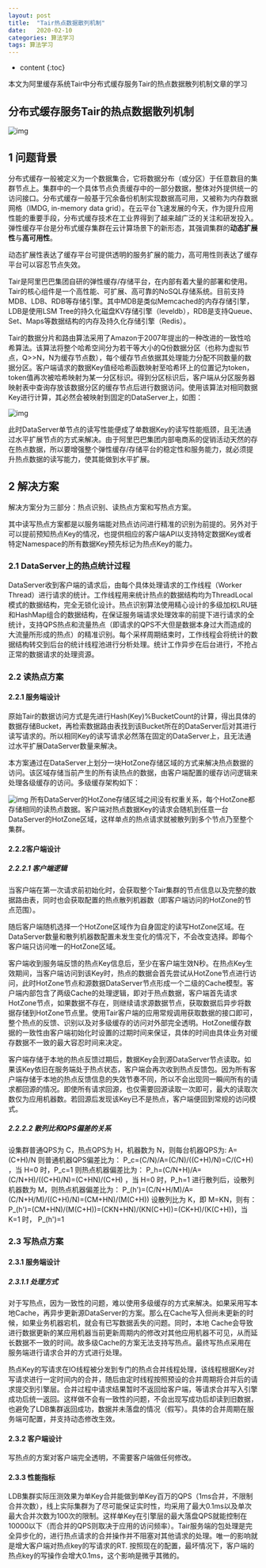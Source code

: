 ```yaml
---
layout: post
title:  "Tair热点数据散列机制"
date:   2020-02-10
categories: 算法学习  
tags: 算法学习
---
```


* content
{:toc}


本文为阿里缓存系统Tair中分布式缓存服务Tair的热点数据散列机制文章的学习

## 分布式缓存服务Tair的热点数据散列机制

![img](https://xuzuguang.men//images/posts/rd1.png)

## 1 问题背景

分布式缓存一般被定义为一个数据集合，它将数据分布（或分区）于任意数目的集群节点上。集群中的一个具体节点负责缓存中的一部分数据，整体对外提供统一的访问接口。分布式缓存一般基于冗余备份机制实现数据高可用，又被称为内存数据网格（IMDG, in-memory data grid）。在云平台飞速发展的今天，作为提升应用性能的重要手段，分布式缓存技术在工业界得到了越来越广泛的关注和研发投入。弹性缓存平台是分布式缓存集群在云计算场景下的新形态，其强调集群的**动态扩展性**与**高可用性**。

动态扩展性表达了缓存平台可提供透明的服务扩展的能力，高可用性则表达了缓存平台可以容忍节点失效。

Tair是阿里巴巴集团自研的弹性缓存/存储平台，在内部有着大量的部署和使用。Tair的核心组件是一个高性能、可扩展、高可靠的NoSQL存储系统。目前支持MDB、LDB、RDB等存储引擎。其中MDB是类似Memcached的内存存储引擎，LDB是使用LSM Tree的持久化磁盘KV存储引擎（leveldb），RDB是支持Queue、Set、Maps等数据结构的内存及持久化存储引擎（Redis）。

Tair的数据分片和路由算法采用了Amazon于2007年提出的一种改进的一致性哈希算法。该算法将整个哈希空间分为若干等大小的Q份数据分区（也称为虚拟节点，Q>>N，N为缓存节点数），每个缓存节点依据其处理能力分配不同数量的数据分区。客户端请求的数据Key值经哈希函数映射至哈希环上的位置记为token，token值再次被哈希映射为某一分区标识。得到分区标识后，客户端从分区服务器映射表中查询存放该数据分区的缓存节点后进行数据访问。使用该算法对相同数据Key进行计算，其必然会被映射到固定的DataServer上，如图：

![img](https://xuzuguang.men//images/posts/rd2.png)

此时DataServer单节点的读写性能便成了单数据Key的读写性能瓶颈，且无法通过水平扩展节点的方式来解决。由于阿里巴巴集团内部电商系的促销活动天然的存在热点数据，所以要增强整个弹性缓存/存储平台的稳定性和服务能力，就必须提升热点数据的读写能力，使其能做到水平扩展。

## 2 解决方案

解决方案分为三部分：热点识别、读热点方案和写热点方案。

其中读写热点方案都是以服务端能对热点访问进行精准的识别为前提的。另外对于可以提前预知热点Key的情况，也提供相应的客户端API以支持特定数据Key或者特定Namespace的所有数据Key预先标记为热点Key的能力。

### 2.1 DataServer上的热点统计过程

DataServer收到客户端的请求后，由每个具体处理请求的工作线程（Worker Thread）进行请求的统计。工作线程用来统计热点的数据结构均为ThreadLocal模式的数据结构，完全无锁化设计。热点识别算法使用精心设计的多级加权LRU链和HashMap组合的数据结构，在保证服务端请求处理效率的前提下进行请求的全统计，支持QPS热点和流量热点（即请求的QPS不大但是数据本身过大而造成的大流量所形成的热点）的精准识别。每个采样周期结束时，工作线程会将统计的数据结构转交到后台的统计线程池进行分析处理。统计工作异步在后台进行，不抢占正常的数据请求的处理资源。

### 2.2 读热点方案

#### 2.2.1 服务端设计

原始Tair的数据访问方式是先进行Hash(Key)%BucketCount的计算，得出具体的数据存储Bucket，再检索数据路由表找到该Bucket所在的DataServer后对其进行读写请求的。所以相同Key的读写请求必然落在固定的DataServer上，且无法通过水平扩展DataServer数量来解决。

本方案通过在DataServer上划分一块HotZone存储区域的方式来解决热点数据的访问。该区域存储当前产生的所有读热点的数据，由客户端配置的缓存访问逻辑来处理各级缓存的访问。多级缓存架构如下：

![img](https://xuzuguang.men//images/posts/rd4.png)
所有DataServer的HotZone存储区域之间没有权重关系，每个HotZone都存储相同的读热点数据。客户端对热点数据Key的请求会随机到任意一台DataServer的HotZone区域，这样单点的热点请求就被散列到多个节点乃至整个集群。

#### 2.2.2客户端设计

##### 2.2.2.1 客户端逻辑

当客户端在第一次请求前初始化时，会获取整个Tair集群的节点信息以及完整的数据路由表，同时也会获取配置的热点散列机器数（即客户端访问的HotZone的节点范围）。

随后客户端随机选择一个HotZone区域作为自身固定的读写HotZone区域。在DataServer数量和散列机器数配置未发生变化的情况下，不会改变选择。即每个客户端只访问唯一的HotZone区域。

客户端收到服务端反馈的热点Key信息后，至少在客户端生效N秒。在热点Key生效期间，当客户端访问到该Key时，热点的数据会首先尝试从HotZone节点进行访问，此时HotZone节点和源数据DataServer节点形成一个二级的Cache模型。客户端内部包含了两级Cache的处理逻辑，即对于热点数据，客户端首先请求HotZone节点，如果数据不存在，则继续请求源数据节点，获取数据后异步将数据存储到HotZone节点里。使用Tair客户端的应用常规调用获取数据的接口即可，整个热点的反馈、识别以及对多级缓存的访问对外部完全透明。HotZone缓存数据的一致性由客户端初始化时设置的过期时间来保证，具体的时间由具体业务对缓存数据不一致的最大容忍时间来决定。

客户端存储于本地的热点反馈过期后，数据Key会到源DataServer节点读取。如果该Key依旧在服务端处于热点状态，客户端会再次收到热点反馈包。因为所有客户端存储于本地的热点反馈信息的失效节奏不同，所以不会出现同一瞬间所有的请求都回源的情况。即使所有请求回源，也仅需要回源读取一次即可，最大的读取次数仅为应用机器数。若回源后发现该Key已不是热点，客户端便回到常规的访问模式。

##### 2.2.2.2 散列比和QPS偏差的关系

设集群普通QPS为 C，热点QPS为 H，机器数为 N，则每台机器QPS为:
		A=(C+H)/N
则普通机器QPS偏差比为：
		P_c=(C/N)/A=(C/N)/((C+H)/N)=C/(C+H) ，当 H=0 时，P_c=1
则热点机器偏差比为：
		P_h=(C/N+H)/A=(C/N+H)/((C+H)/N)=(C+HN)/(C+H) ，当 H=0 时，P_h=1
进行散列后，设散列机器数为 M，则热点机器偏差比为：
		P_(h')=(C/N+H/M)/A=(C/N+H/M)/((C+H)/N)=(CM+HN)/(M(C+H))
设散列比为 K，即 M=KN，则有：
		P_(h')=(CM+HN)/(M(C+H))=(CKN+HN)/(KN(C+H))=(CK+H)/(K(C+H))，当 K=1 时， P_(h')=1

### 2.3 写热点方案

#### 2.3.1 服务端设计

##### 2.3.1.1 处理方式

对于写热点，因为一致性的问题，难以使用多级缓存的方式来解决。如果采用写本地Cache，再异步更新源DataServer的方案。那么在Cache写入但尚未更新的时候，如果业务机器宕机，就会有已写数据丢失的问题。同时，本地 Cache会导致进行数据更新的某应用机器当前更新周期内的修改对其他应用机器不可见，从而延长数据不一致的时间。故多级Cache的方案无法支持写热点。最终写热点采用在服务端进行请求合并的方式进行处理。

热点Key的写请求在IO线程被分发到专门的热点合并线程处理，该线程根据Key对写请求进行一定时间内的合并，随后由定时线程按照预设的合并周期将合并后的请求提交到引擎层。合并过程中请求结果暂时不返回给客户端，等请求合并写入引擎成功后统一返回。这样做不会有一致性的问题，不会出现写成功后却读到旧数据，也避免了LDB集群返回成功，数据并未落盘的情况（假写）。具体的合并周期在服务端可配置，并支持动态修改生效。

#### 2.3.2 客户端设计

写热点的方案对客户端完全透明，不需要客户端做任何修改。

#### 2.3.3 性能指标

LDB集群实际压测效果为单Key合并能做到单Key百万的QPS（1ms合并，不限制合并次数），线上实际集群为了尽可能保证实时性，均采用了最大0.1ms以及单次最大合并次数为100次的限制。这样单Key在引擎层的最大落盘QPS就能控制在10000以下（而合并的QPS则取决于应用的访问频率）。Tair服务端的包处理是完全异步化的，进行热点请求的合并操作并不阻塞对其他请求的处理。唯一的影响就是增大客户端对热点key的写请求的RT. 按照现在的配置，最坏情况下，客户端的热点key的写操作会增大0.1ms，这个影响是微乎其微的。
